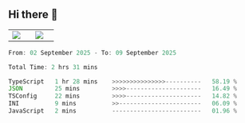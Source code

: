 ## Hi there 👋

<p align="center">
  <table align="center">
  <tr border="none">
  <td width="35%" align="center">
    <img  align="center"  src="http://github-profile-summary-cards.vercel.app/api/cards/stats?username=ricepunk&theme=github_dark" />
  </td>
    
  <td width="65%" align="center">
    <img  align="center"  src="http://github-profile-summary-cards.vercel.app/api/cards/profile-details?username=ricepunk&theme=github_dark" />
  </td>
  </tr>
  </table>
</p>

<!--START_SECTION:waka-->

```typescript
From: 02 September 2025 - To: 09 September 2025

Total Time: 2 hrs 31 mins

TypeScript   1 hr 28 mins    >>>>>>>>>>>>>>>----------   58.19 %
JSON         25 mins         >>>>---------------------   16.49 %
TSConfig     22 mins         >>>>---------------------   14.82 %
INI          9 mins          >>-----------------------   06.09 %
JavaScript   2 mins          -------------------------   01.96 %
```

<!--END_SECTION:waka-->
